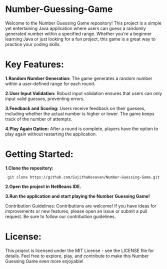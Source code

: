 # Number-Guessing-Game

Welcome to the Number Guessing Game repository! This project is a simple yet entertaining Java application where users can guess a randomly generated number within a specified range. Whether you're a beginner learning Java or just looking for a fun project, this game is a great way to practice your coding skills.

# Key Features:

**1.Random Number Generation:** The game generates a random number within a user-defined range for each round.

**2.User Input Validation:** Robust input validation ensures that users can only input valid guesses, preventing errors.

**3.Feedback and Scoring:** Users receive feedback on their guesses, including whether the actual number is higher or lower. The game keeps track of the number of attempts.

**4.Play Again Option:** After a round is complete, players have the option to play again without restarting the application.

# Getting Started:

  **1.Clone the repository:**
  
     git clone https://github.com/SujithaKesavan/Number-Guessing-Game.git

  **2.Open the project in NetBeans IDE.**

  **3.Run the application and start playing the Number Guessing Game!**

  Contribution Guidelines:
Contributions are welcome! If you have ideas for improvements or new features, please open an issue or submit a pull request. Be sure to follow our contribution guidelines.

# License:

This project is licensed under the MIT License - see the LICENSE file for details.
Feel free to explore, play, and contribute to make this Number Guessing Game even more enjoyable!
